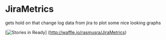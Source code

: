 # JiraMetrics
gets hold on that change log data from jira to plot some nice looking graphs

[![Stories in Ready](https://badge.waffle.io/rasmusra/JiraMetrics.png?label=ready&title=Ready)]
(http://waffle.io/rasmusra/JiraMetrics)
